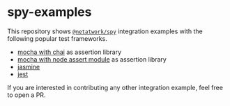 # spy-examples

This repository shows [`@netatwork/spy`](https://github.com/Netatwork-de/spy) integration examples with the following popular test frameworks.

- [mocha with chai](https://github.com/Sayan751/spy-examples/tree/main/tests/mocha-chai) as assertion library
- [mocha with node assert module](https://github.com/Sayan751/spy-examples/tree/main/tests/mocha-node-assert) as assertion library
- [jasmine](https://github.com/Sayan751/spy-examples/tree/main/tests/jasmine)
- [jest](https://github.com/Sayan751/spy-examples/tree/main/tests/jest)

If you are interested in contributing any other integration example, feel free to open a PR.